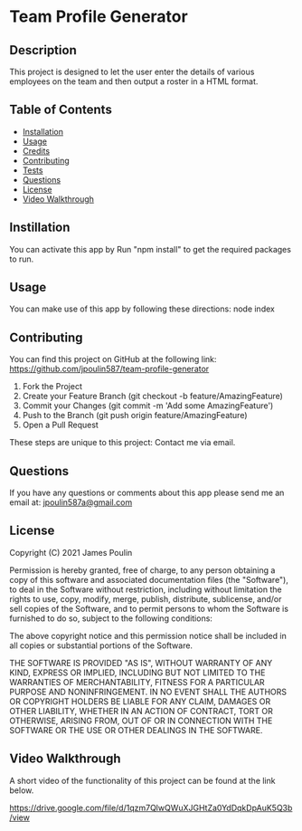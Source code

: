 
# Team Profile Generator

## Description
This project is designed to let the user enter the details of various employees on the team and then output a roster in a HTML format.

## Table of Contents
- [Installation](#installation)
- [Usage](#usage)
- [Credits](#credits)
- [Contributing](#contributing)
- [Tests](#tests)
- [Questions](#questions)
- [License](#license)
- [Video Walkthrough](#video-walkthrough)


## Instillation
You can activate this app by Run "npm install" to get the required packages to run.

## Usage
You can make use of this app by following these directions:  node index 

## Contributing
You can find this project on GitHub at the following link:
https://github.com/jpoulin587/team-profile-generator

1. Fork the Project
2. Create your Feature Branch (git checkout -b feature/AmazingFeature)
3. Commit your Changes (git commit -m 'Add some AmazingFeature')
4. Push to the Branch (git push origin feature/AmazingFeature)
5. Open a Pull Request

These steps are unique to this project:
Contact me via email.

## Questions
If you have any questions or comments about this app please send me an email at: jpoulin587a@gmail.com 

## License 
Copyright (C) 2021  James Poulin

Permission is hereby granted, free of charge, to any person obtaining a copy of this software and associated documentation files (the "Software"), to deal in the Software without restriction, including without limitation the rights to use, copy, modify, merge, publish, distribute, sublicense, and/or sell copies of the Software, and to permit persons to whom the Software is furnished to do so, subject to the following conditions:

The above copyright notice and this permission notice shall be included in all copies or substantial portions of the Software.

THE SOFTWARE IS PROVIDED "AS IS", WITHOUT WARRANTY OF ANY KIND, EXPRESS OR IMPLIED, INCLUDING BUT NOT LIMITED TO THE WARRANTIES OF MERCHANTABILITY, FITNESS FOR A PARTICULAR PURPOSE AND NONINFRINGEMENT. IN NO EVENT SHALL THE AUTHORS OR COPYRIGHT HOLDERS BE LIABLE FOR ANY CLAIM, DAMAGES OR OTHER LIABILITY, WHETHER IN AN ACTION OF CONTRACT, TORT OR OTHERWISE, ARISING FROM, OUT OF OR IN CONNECTION WITH THE SOFTWARE OR THE USE OR OTHER DEALINGS IN THE SOFTWARE.

## Video Walkthrough

A short video of the functionality of this project can be found at the link below.

https://drive.google.com/file/d/1qzm7QlwQWuXJGHtZa0YdDqkDpAuK5Q3b/view